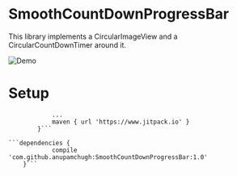# SmoothCountDownProgressBar
This library implements a CircularImageView and a CircularCountDownTimer around it.


![Demo](https://cloud.githubusercontent.com/assets/8416306/23175983/40530f0e-f887-11e6-8158-f40c56bba108.gif)

# Setup
```repositories {
			...
			maven { url 'https://www.jitpack.io' }
		}```

```dependencies {
	        compile 'com.github.anupamchugh:SmoothCountDownProgressBar:1.0'
	}```
